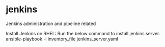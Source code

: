 # jenkins
Jenkins administration and pipeline related


Install Jenkins on RHEL: 
Run the below command to install jenkins server. 
ansible-playbook -i inventory_file jenkins_server.yaml